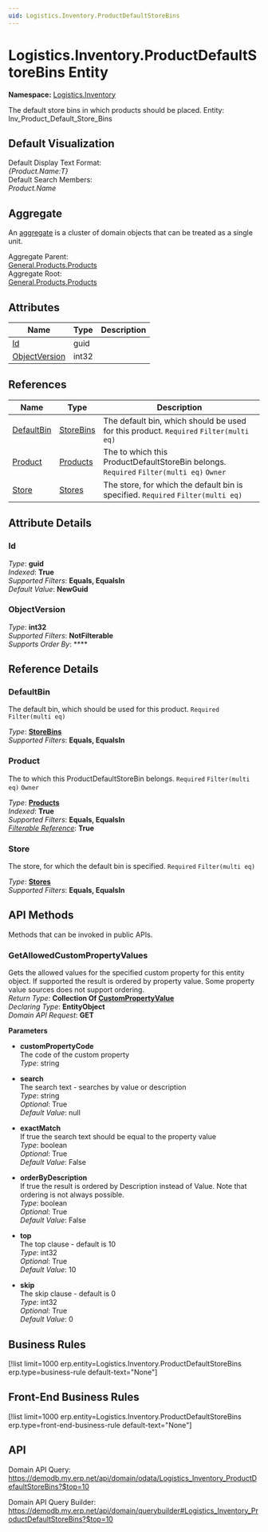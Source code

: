```yaml
---
uid: Logistics.Inventory.ProductDefaultStoreBins
---
```

# Logistics.Inventory.ProductDefaultStoreBins Entity

**Namespace:** [Logistics.Inventory](Logistics.Inventory.md)  

The default store bins in which products should be placed. Entity: Inv_Product_Default_Store_Bins

## Default Visualization
Default Display Text Format:  
_{Product.Name:T}_  
Default Search Members:  
_Product.Name_  

## Aggregate
An [aggregate](https://docs.erp.net/tech/advanced/concepts/aggregates.html) is a cluster of domain objects that can be treated as a single unit.  

Aggregate Parent:  
[General.Products.Products](General.Products.Products.md)  
Aggregate Root:  
[General.Products.Products](General.Products.Products.md)  

## Attributes

| Name | Type | Description |
| ---- | ---- | --- |
| [Id](Logistics.Inventory.ProductDefaultStoreBins.md#id) | guid |  
| [ObjectVersion](Logistics.Inventory.ProductDefaultStoreBins.md#objectversion) | int32 |  

## References

| Name | Type | Description |
| ---- | ---- | --- |
| [DefaultBin](Logistics.Inventory.ProductDefaultStoreBins.md#defaultbin) | [StoreBins](Logistics.Inventory.StoreBins.md) | The default bin, which should be used for this product. `Required` `Filter(multi eq)` |
| [Product](Logistics.Inventory.ProductDefaultStoreBins.md#product) | [Products](General.Products.Products.md) | The <see cref="General.Products.Product"/> to which this ProductDefaultStoreBin belongs. `Required` `Filter(multi eq)` `Owner` |
| [Store](Logistics.Inventory.ProductDefaultStoreBins.md#store) | [Stores](Logistics.Inventory.Stores.md) | The store, for which the default bin is specified. `Required` `Filter(multi eq)` |


## Attribute Details

### Id

_Type_: **guid**  
_Indexed_: **True**  
_Supported Filters_: **Equals, EqualsIn**  
_Default Value_: **NewGuid**  

### ObjectVersion

_Type_: **int32**  
_Supported Filters_: **NotFilterable**  
_Supports Order By_: ****  


## Reference Details

### DefaultBin

The default bin, which should be used for this product. `Required` `Filter(multi eq)`

_Type_: **[StoreBins](Logistics.Inventory.StoreBins.md)**  
_Supported Filters_: **Equals, EqualsIn**  

### Product

The <see cref="General.Products.Product"/> to which this ProductDefaultStoreBin belongs. `Required` `Filter(multi eq)` `Owner`

_Type_: **[Products](General.Products.Products.md)**  
_Indexed_: **True**  
_Supported Filters_: **Equals, EqualsIn**  
_[Filterable Reference](https://docs.erp.net/dev/domain-api/filterable-references.html)_: **True**  

### Store

The store, for which the default bin is specified. `Required` `Filter(multi eq)`

_Type_: **[Stores](Logistics.Inventory.Stores.md)**  
_Supported Filters_: **Equals, EqualsIn**  


## API Methods

Methods that can be invoked in public APIs.

### GetAllowedCustomPropertyValues

Gets the allowed values for the specified custom property for this entity object.              If supported the result is ordered by property value. Some property value sources does not support ordering.  
_Return Type_: **Collection Of [CustomPropertyValue](../data-types.md#general.custompropertyvalue)**  
_Declaring Type_: **EntityObject**  
_Domain API Request_: **GET**  

**Parameters**  
  * **customPropertyCode**  
    The code of the custom property  
    _Type_: string  

  * **search**  
    The search text - searches by value or description  
    _Type_: string  
     _Optional_: True  
    _Default Value_: null  

  * **exactMatch**  
    If true the search text should be equal to the property value  
    _Type_: boolean  
     _Optional_: True  
    _Default Value_: False  

  * **orderByDescription**  
    If true the result is ordered by Description instead of Value. Note that ordering is not always possible.  
    _Type_: boolean  
     _Optional_: True  
    _Default Value_: False  

  * **top**  
    The top clause - default is 10  
    _Type_: int32  
     _Optional_: True  
    _Default Value_: 10  

  * **skip**  
    The skip clause - default is 0  
    _Type_: int32  
     _Optional_: True  
    _Default Value_: 0  



## Business Rules

[!list limit=1000 erp.entity=Logistics.Inventory.ProductDefaultStoreBins erp.type=business-rule default-text="None"]

## Front-End Business Rules

[!list limit=1000 erp.entity=Logistics.Inventory.ProductDefaultStoreBins erp.type=front-end-business-rule default-text="None"]

## API

Domain API Query:
<https://demodb.my.erp.net/api/domain/odata/Logistics_Inventory_ProductDefaultStoreBins?$top=10>

Domain API Query Builder:
<https://demodb.my.erp.net/api/domain/querybuilder#Logistics_Inventory_ProductDefaultStoreBins?$top=10>

